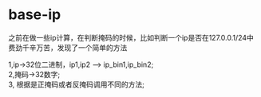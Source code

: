 # base-ip
之前在做一些ip计算，在判断掩码的时候，比如判断一个ip是否在127.0.0.1/24中
费劲千辛万苦，发现了一个简单的方法

1,ip->32位二进制，ip1,ip2 --> ip_bin1,ip_bin2;<br/>
2,掩码->32数字;<br/>
3, 根据是正掩码或者反掩码调用不同的方法;<br/>

